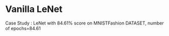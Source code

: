 # Vanilla LeNet 

Case Study : LeNet with 84.61% score on MNISTFashion DATASET, number of epochs=84.61
